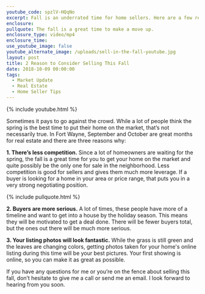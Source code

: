 ```yaml
---
youtube_code: spzlV-HQqNo
excerpt: Fall is an underrated time for home sellers. Here are a few reasons why.
enclosure:
pullquote: The fall is a great time to make a move up.
enclosure_type: video/mp4
enclosure_time:
use_youtube_image: false
youtube_alternate_image: /uploads/sell-in-the-fall-youtube.jpg
layout: post
title: 2 Reason to Consider Selling This Fall
date: 2018-10-09 00:00:00
tags:
  - Market Update
  - Real Estate
  - Home Seller Tips
---
```


{% include youtube.html %}

Sometimes it pays to go against the crowd. While a lot of people think the spring is the best time to put their home on the market, that’s not necessarily true. In Fort Wayne, September and October are great months for real estate and there are three reasons why:

**1. There’s less competition.** Since a lot of homeowners are waiting for the spring, the fall is a great time for you to get your home on the market and quite possibly be the only one for sale in the neighborhood. Less competition is good for sellers and gives them much more leverage. If a buyer is looking for a home in your area or price range, that puts you in a very strong negotiating position.

{% include pullquote.html %}

**2. Buyers are more serious.** A lot of times, these people have more of a timeline and want to get into a house by the holiday season. This means they will be motivated to get a deal done. There will be fewer buyers total, but the ones out there will be much more serious.

**3. Your listing photos will look fantastic.** While the grass is still green and the leaves are changing colors, getting photos taken for your home's online listing during this time will be your best pictures. Your first showing is online, so you can make it as great as possible.

If you have any questions for me or you’re on the fence about selling this fall, don’t hesitate to give me a call or send me an email. I look forward to hearing from you soon.